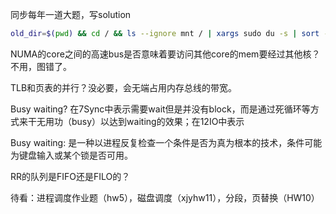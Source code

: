 同步每年一道大题，写solution

```bash
old_dir=$(pwd) && cd / && ls --ignore mnt / | xargs sudo du -s | sort -nr && cd $old_dir
```

NUMA的core之间的高速bus是否意味着要访问其他core的mem要经过其他核？不用，图错了。

TLB和页表的并行？没必要，会无端占用内存总线的带宽。

Busy waiting? 在7Sync中表示需要wait但是并没有block，而是通过死循环等方式来干无用功（busy）以达到waiting的效果；在12IO中表示

Busy waiting: 是一种以进程反复检查一个条件是否为真为根本的技术，条件可能为键盘输入或某个锁是否可用。



RR的队列是FIFO还是FILO的？

待看：进程调度作业题（hw5），磁盘调度（xjyhw11），分段，页替换（HW10）

